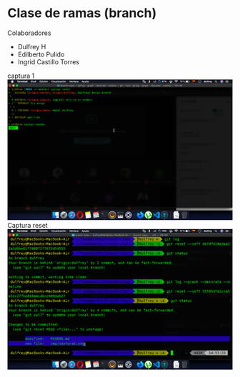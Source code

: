 # Clase de ramas (branch)

Colaboradores
* Dulfrey H
* Edilberto Pulido
* Ingrid Castillo Torres

captura 1
![alt text](https://raw.githubusercontent.com/dulfrey/branch-class/dulfrey/img/captura1.png "Captura 1")
Captura reset
![alt text](https://raw.githubusercontent.com/dulfrey/branch-class/dulfrey/img/capturareset.png "Captura 1")

